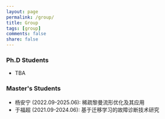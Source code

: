 ```yaml
---
layout: page
permalink: /group/
title: Group
tags: [group]
comments: false
share: false
---
```



### Ph.D Students
* TBA
  
### Master's Students
* 杨安宁 (2022.09-2025.06): 稀疏黎曼流形优化及其应用
* 于福超 (2021.09-2024.06): 基于迁移学习的故障诊断技术研究

